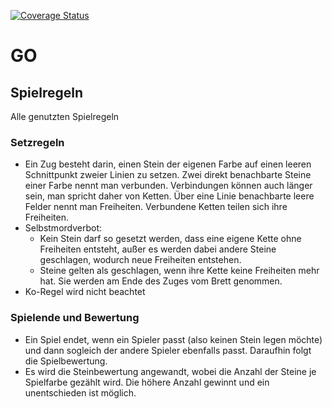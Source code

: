 [![Coverage Status](https://coveralls.io/repos/github/Involute1/de.htwg.msi.Go/badge.svg?branch=master)](https://coveralls.io/github/Involute1/de.htwg.msi.Go?branch=master)
# GO
## Spielregeln
Alle genutzten Spielregeln
### Setzregeln
* Ein Zug besteht darin, einen Stein der eigenen Farbe auf einen leeren Schnittpunkt zweier Linien zu setzen. Zwei direkt benachbarte Steine einer Farbe nennt man verbunden. Verbindungen können auch länger sein, man spricht daher von Ketten. Über eine Linie benachbarte leere Felder nennt man Freiheiten. Verbundene Ketten teilen sich ihre Freiheiten.
* Selbstmordverbot:
  * Kein Stein darf so gesetzt werden, dass eine eigene Kette ohne Freiheiten entsteht, außer es werden dabei andere Steine geschlagen, wodurch neue Freiheiten entstehen.
  * Steine gelten als geschlagen, wenn ihre Kette keine Freiheiten mehr hat. Sie werden am Ende des Zuges vom Brett genommen.
* Ko-Regel wird nicht beachtet
### Spielende und Bewertung
* Ein Spiel endet, wenn ein Spieler passt (also keinen Stein legen möchte) und dann sogleich der andere Spieler ebenfalls passt. Daraufhin folgt die Spielbewertung.
* Es wird die Steinbewertung angewandt, wobei die Anzahl der Steine je Spielfarbe gezählt wird. Die höhere Anzahl gewinnt und ein unentschieden ist möglich.
